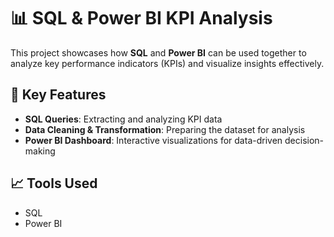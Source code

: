 # 📊 SQL & Power BI KPI Analysis  

This project showcases how **SQL** and **Power BI** can be used together to analyze key performance indicators (KPIs) and visualize insights effectively.  

## 🔹 Key Features  
- **SQL Queries**: Extracting and analyzing KPI data  
- **Data Cleaning & Transformation**: Preparing the dataset for analysis  
- **Power BI Dashboard**: Interactive visualizations for data-driven decision-making  

## 📈 Tools Used  
- SQL  
- Power BI  
